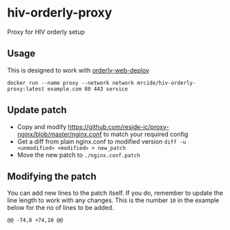 # hiv-orderly-proxy

Proxy for HIV orderly setup

## Usage

This is designed to work with [orderly-web-deploy](https://github.com/vimc/orderly-web-deploy/)

```
docker run --name proxy --network network mrcide/hiv-orderly-proxy:latest example.com 80 443 service
```

## Update patch

* Copy and modify https://github.com/reside-ic/proxy-nginx/blob/master/nginx.conf to match your required config
* Get a diff from plain nginx.conf to modified version `diff -u <unmodified> <modified> > new_patch`
* Move the new patch to `./nginx.conf.patch`

## Modifying the patch

You can add new lines to the patch itself. If you do, remember to update the line length to work with any changes. This is the number `10` in the example below for the no of lines to be added.

```
@@ -74,8 +74,10 @@
```